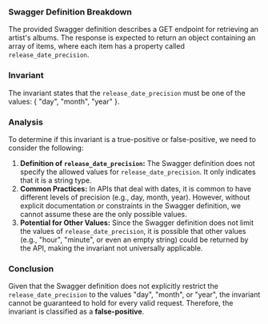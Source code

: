 ### Swagger Definition Breakdown
The provided Swagger definition describes a GET endpoint for retrieving an artist's albums. The response is expected to return an object containing an array of items, where each item has a property called `release_date_precision`.

### Invariant
The invariant states that the `release_date_precision` must be one of the values: { "day", "month", "year" }.

### Analysis
To determine if this invariant is a true-positive or false-positive, we need to consider the following:
1. **Definition of `release_date_precision`:** The Swagger definition does not specify the allowed values for `release_date_precision`. It only indicates that it is a string type. 
2. **Common Practices:** In APIs that deal with dates, it is common to have different levels of precision (e.g., day, month, year). However, without explicit documentation or constraints in the Swagger definition, we cannot assume these are the only possible values.
3. **Potential for Other Values:** Since the Swagger definition does not limit the values of `release_date_precision`, it is possible that other values (e.g., "hour", "minute", or even an empty string) could be returned by the API, making the invariant not universally applicable.

### Conclusion
Given that the Swagger definition does not explicitly restrict the `release_date_precision` to the values "day", "month", or "year", the invariant cannot be guaranteed to hold for every valid request. Therefore, the invariant is classified as a **false-positive**.
